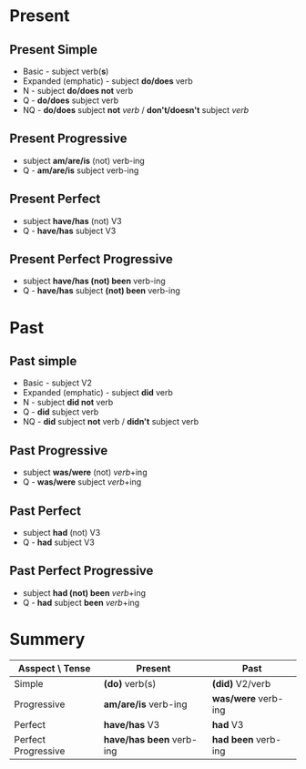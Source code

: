 # Present

## Present Simple 
- Basic - subject verb(**s**)
- Expanded (emphatic) - subject **do/does** verb
- N - subject **do/does not** verb
- Q - **do/does** subject verb
- NQ - **do/does** subject **not** *verb* / **don't/doesn't** subject *verb*

## Present Progressive 
- subject **am/are/is** (not) verb-ing
- Q - **am/are/is** subject verb-ing

## Present Perfect 
- subject **have/has** (not) V3
- Q -  **have/has** subject V3

## Present Perfect Progressive
- subject **have/has (not) been** verb-ing 
- Q - **have/has** subject **(not) been** verb-ing 

# Past

## Past simple
- Basic - subject V2
- Expanded (emphatic) - subject **did** verb
- N - subject **did not** verb
- Q - **did** subject verb
- NQ - **did** subject **not** verb / **didn't** subject verb

## Past Progressive
- subject **was/were** (not) *verb*+ing
- Q - **was/were** subject *verb*+ing

## Past Perfect
- subject **had** (not) V3
- Q - **had** subject V3

## Past Perfect Progressive
- subject **had (not) been** *verb*+ing
- Q - **had** subject **been** *verb*+ing

# Summery

| Asspect \ Tense     | Present                      | Past                  |
| ------------------- | ---------------------------- | --------------------- |
| Simple              | **(do)** verb(s)                 | **(did)** V2/verb              |
| Progressive         | **am/are/is** verb-ing     | **was/were** verb-ing     |
| Perfect             | **have/has** V3            | **had** V3            |
| Perfect Progressive | **have/has been** verb-ing | **had been** verb-ing |


